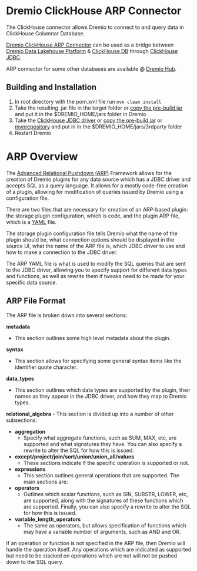 # Dremio ClickHouse ARP Connector

The ClickHouse connector allows Dremio to connect to and query data in ClickHouse Columnar Database.

[Dremio ClickHouse ARP Connector](https://github.com/mmsmdali/dremio-clickhouse-arp-connector) can be used as a bridge between [Dremio Data Lakehouse Platform](https://github.com/dremio/dremio-oss) & [ClickHouse DB](https://github.com/ClickHouse/ClickHouse) through  [ClickHouse JDBC](https://github.com/ClickHouse/clickhouse-jdbc).

ARP connector for some other databases are available @ [Dremio Hub](https://github.com/dremio-hub).

## Building and Installation

1. In root directory with the pom.xml file run `mvn clean install`
2. Take the resulting .jar file in the target folder or [copy the pre-build jar](https://github.com/mmsmdali/dremio-clickhouse-arp-connector/blob/master/target/dremio-clickhouse-plugin-20.1.0-202202061055110045-36733c65.jar) and put it in the $DREMIO_HOME/jars folder in Dremio
3. Take the [ClickHouse JDBC driver](https://github.com/ClickHouse/clickhouse-jdbc) or [copy the pre-build jar](https://github.com/mmsmdali/dremio-clickhouse-arp-connector/blob/master/target/clickhouse-jdbc-0.3.3-SNAPSHOT-all.jar) or [mvnrepository](https://mvnrepository.com/artifact/com.clickhouse/clickhouse-jdbc) and put in in the $DREMIO_HOME/jars/3rdparty folder
4. Restart Dremio

# ARP Overview

The [Advanced Relational Pushdown (ARP)](https://www.dremio.com/resources/tutorials/how-to-create-an-arp-connector) Framework allows for the creation of Dremio plugins for any data source which has a JDBC driver and accepts SQL 
as a query language. It allows for a mostly code-free creation of a plugin, allowing for modification of queries issued 
by Dremio using a configuration file.

There are two files that are necessary for creation of an ARP-based plugin: the storage plugin configuration, which 
is code, and the plugin ARP file, which is a [YAML](https://yaml.org) file.

The storage plugin configuration file tells Dremio what the name of the plugin should be, what connection options 
should be displayed in the source UI, what the name of the ARP file is, which JDBC driver to use and how to make a 
connection to the JDBC driver.

The ARP YAML file is what is used to modify the SQL queries that are sent to the JDBC driver, allowing you to specify 
support for different data types and functions, as well as rewrite them if tweaks need to be made for your specific 
data source. 

## ARP File Format

The ARP file is broken down into several sections:

**metadata**
- This section outlines some high level metadata about the plugin.

**syntax**
- This section allows for specifying some general syntax items like the identifier quote character.

**data_types**
- This section outlines which data types are supported by the plugin, their names as they appear in the JDBC driver, and how they map to Dremio types.

**relational_algebra** - This section is divided up into a number of other subsections:

- **aggregation**
  - Specify what aggregate functions, such as SUM, MAX, etc, are supported and what signatures they have. You can also specify a rewrite to alter the SQL for how this is issued.
- **except/project/join/sort/union/union_all/values**
  - These sections indicate if the specific operation is supported or not.
- **expressions**
  - This section outlines general operations that are supported. The main sections are:
- **operators**
  - Outlines which scalar functions, such as SIN, SUBSTR, LOWER, etc, are supported, along with the signatures of these functions which are supported. Finally, you can also specify a rewrite to alter the SQL for how this is issued.
- **variable_length_operators**
  - The same as operators, but allows specification of functions which may have a variable number of arguments, such as AND and OR.

If an operation or function is not specified in the ARP file, then Dremio will handle the operation itself. Any operations which are indicated as supported but need to be stacked on operations which are not will not be pushed down to the SQL query.
